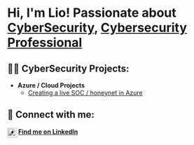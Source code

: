 <h1>Hi, I'm Lio! Passionate about <br/><a href="https://github.com/AirForceFive/Azure-SOC">CyberSecurity</a>, <a href="https://www.linkedin.com/in/tonolio-carlson-b84b29226/">Cybersecurity Professional</a>

<h2>👨‍💻 CyberSecurity Projects:</h2>

- <b>Azure / Cloud Projects</b>
  - [Creating a live SOC / honeynet in Azure](https://github.com/AirForceFive/Azure-SOC)

<h2> 🤳 Connect with me:</h2>

[<img align="left" alt="JoshMadakor | LinkedIn" width="22px" src="https://cdn.jsdelivr.net/npm/simple-icons@v3/icons/linkedin.svg" />][linkedin]


[linkedin]: https://linkedin.com/in/tonolio-carlson-b84b29226
- <a href="https://linkedin.com/in/tonolio-carlson-b84b29226"><b>Find me on LinkedIn</b><a/>
